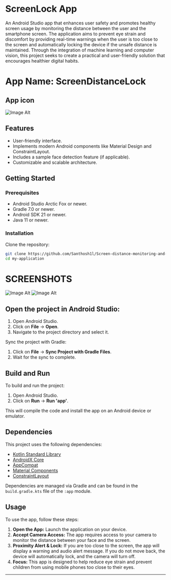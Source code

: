 
# ScreenLock App

An Android Studio app that enhances user safety and promotes healthy screen usage by monitoring the distance between the user and the smartphone screen. The application aims to prevent eye strain and discomfort by providing real-time warnings when the user is too close to the screen and automatically locking the device if the unsafe distance is maintained. Through the integration of machine learning and computer vision, this project seeks to create a practical and user-friendly solution that encourages healthier digital habits.


# App Name: ScreenDistanceLock
## App icon
![Image Alt](https://github.com/Santhosh1l/Screen-distance-mointor-and-lock/blob/28ae71207242ae0b5efd34b2f568722b869d7856/Screenshot%202024-09-07%20191146.png)
## Features

- User-friendly interface.
- Implements modern Android components like Material Design and ConstraintLayout.
- Includes a sample face detection feature (if applicable).
- Customizable and scalable architecture.

## Getting Started

### Prerequisites

- Android Studio Arctic Fox or newer.
- Gradle 7.0 or newer.
- Android SDK 21 or newer.
- Java 11 or newer.

### Installation

Clone the repository:

```bash
git clone https://github.com/Santhosh1l/Screen-distance-monitoring-and-lock-enhancing.git
cd my-application
```

# SCREENSHOTS

![Image Alt](https://github.com/Santhosh1l/Screen-distance-mointor-and-lock/blob/cc544d857e321603a0d68916f0c9ec0f9f68d1ee/permission.jpg)  ![Image Alt](https://github.com/Santhosh1l/Screen-distance-mointor-and-lock/blob/cc544d857e321603a0d68916f0c9ec0f9f68d1ee/MESSAGE.jpeg)


## Open the project in Android Studio:

1. Open Android Studio.
2. Click on **File** -> **Open**.
3. Navigate to the project directory and select it.

Sync the project with Gradle:

1. Click on **File** -> **Sync Project with Gradle Files**.
2. Wait for the sync to complete.

## Build and Run

To build and run the project:

1. Open Android Studio.
2. Click on **Run** -> **Run 'app'**.

This will compile the code and install the app on an Android device or emulator.

## Dependencies

This project uses the following dependencies:

- [Kotlin Standard Library](https://kotlinlang.org/api/latest/jvm/stdlib/)
- [AndroidX Core](https://developer.android.com/jetpack/androidx/releases/core)
- [AppCompat](https://developer.android.com/jetpack/androidx/releases/appcompat)
- [Material Components](https://material.io/develop/android)
- [ConstraintLayout](https://developer.android.com/reference/androidx/constraintlayout/widget/ConstraintLayout)

Dependencies are managed via Gradle and can be found in the `build.gradle.kts` file of the `:app` module.

## Usage

To use the app, follow these steps:

1. **Open the App:** Launch the application on your device.
2. **Accept Camera Access:** The app requires access to your camera to monitor the distance between your face and the screen.
3. **Proximity Alert & Lock:** If you are too close to the screen, the app will display a warning and audio alert message. If you do not move back, the device will automatically lock, and the camera will turn off.
4. **Focus:** This app is designed to help reduce eye strain and prevent children from using mobile phones too close to their eyes.

---

